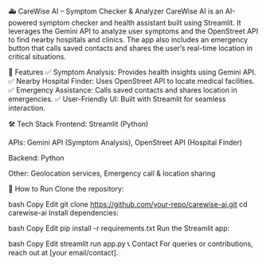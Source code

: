🚑 CareWise AI – Symptom Checker & Analyzer
CareWise AI is an AI-powered symptom checker and health assistant built using Streamlit. It leverages the Gemini API to analyze user symptoms and the OpenStreet API to find nearby hospitals and clinics. The app also includes an emergency button that calls saved contacts and shares the user’s real-time location in critical situations.

🚀 Features
✅ Symptom Analysis: Provides health insights using Gemini API.
✅ Nearby Hospital Finder: Uses OpenStreet API to locate medical facilities.
✅ Emergency Assistance: Calls saved contacts and shares location in emergencies.
✅ User-Friendly UI: Built with Streamlit for seamless interaction.

🛠 Tech Stack
Frontend: Streamlit (Python)

APIs: Gemini API (Symptom Analysis), OpenStreet API (Hospital Finder)

Backend: Python

Other: Geolocation services, Emergency call & location sharing

📌 How to Run
Clone the repository:

bash
Copy
Edit
git clone https://github.com/your-repo/carewise-ai.git
cd carewise-ai
Install dependencies:

bash
Copy
Edit
pip install -r requirements.txt
Run the Streamlit app:

bash
Copy
Edit
streamlit run app.py
📞 Contact
For queries or contributions, reach out at [your email/contact].
